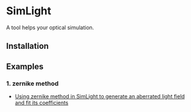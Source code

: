 # SimLight
A tool helps your optical simulation.

## Installation

## Examples
### 1. zernike method
* [Using zernike method in SimLight to generate an aberrated light field and fit its coefficients](https://miyoshichi.github.io/SimLight/zernike.html)